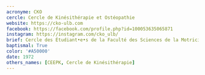 ```yaml
---
acronyme: CKO
cercle: Cercle de Kinésithérapie et Ostéopathie
website: https://cko-ulb.com
facebook: https://facebook.com/profile.php?id=100053635065871
instagram: https://instagram.com/cko_ulb/
brief: Cercle des Étudiant•e•s de la Faculté des Sciences de la Motricité
baptismal: True
color: '#A50000'
date: 1972
others_names: [CEEPK, Cercle de Kinésithérapie]
---
```

